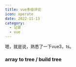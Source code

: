 ```yaml
---
title: vue多级评论
icon: operate
date: 2022-11-13
category:
  - 记录
  - vue
---
```


嗯，就是说，熟悉了一下vue3，ts。

### array to tree / build tree
